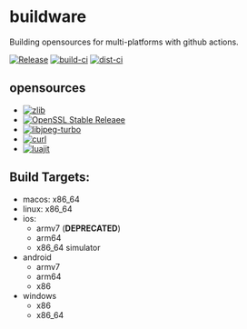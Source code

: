 # buildware
Building opensources for multi-platforms with github actions.
  
[![Release](https://img.shields.io/badge/dynamic/json.svg?label=release&url=https%3A%2F%2Fapi.github.com%2Frepos%2Fadxeproject%2Fbuildware%2Freleases%2Flatest&query=%24.name&colorB=blue)](../../releases/latest)
[![build-ci](https://github.com/adxeproject/buildware/actions/workflows/build-ci.yml/badge.svg)](https://github.com/adxeproject/buildware/actions/workflows/build-ci.yml)
[![dist-ci](https://github.com/adxeproject/buildware/actions/workflows/dist-ci.yml/badge.svg)](https://github.com/adxeproject/buildware/actions/workflows/dist-ci.yml)

## opensources
- [![zlib](https://img.shields.io/badge/zlib-1.2.12-green.svg)](https://github.com/madler/zlib)
- [![OpenSSL Stable Releaee](https://img.shields.io/badge/openssl-3.0.3-green.svg)](https://github.com/openssl/openssl/releases)
- [![libjpeg-turbo](https://img.shields.io/badge/libjpegturbo-2.1.3-green.svg)](https://github.com/libjpeg-turbo/libjpeg-turbo/releases)
- [![curl](https://img.shields.io/badge/curl-7.83.1-green.svg)](https://github.com/curl/curl/releases)
- [![luajit](https://img.shields.io/badge/luajit-2.1%2d%2d91bc6b8-green.svg)](https://github.com/LuaJIT/LuaJIT/commit/91bc6b8)

## Build Targets:
- macos: x86_64
- linux: x86_64
- ios:
  - armv7 (**DEPRECATED**)
  - arm64
  - x86_64 simulator
- android
  - armv7
  - arm64
  - x86
- windows
  - x86
  - x86_64
